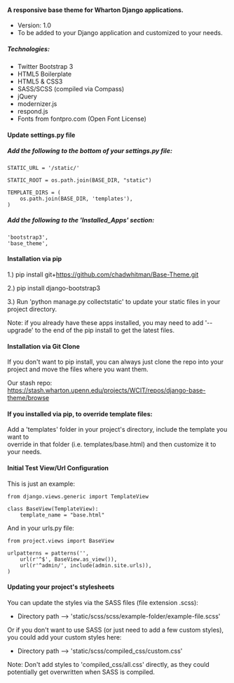 #### A responsive base theme for Wharton Django applications.
- Version: 1.0
- To be added to your Django application and customized to your needs.

##### Technologies: 
- Twitter Bootstrap 3
- HTML5 Boilerplate 
- HTML5 & CSS3
- SASS/SCSS (compiled via Compass)
- jQuery
- modernizer.js
- respond.js
- Fonts from fontpro.com (Open Font License)

#### Update settings.py file

##### Add the following to the bottom of your settings.py file:

<pre><code>STATIC_URL = '/static/'

STATIC_ROOT = os.path.join(BASE_DIR, "static")

TEMPLATE_DIRS = (
    os.path.join(BASE_DIR, 'templates'),
)
</code></pre>

##### Add the following to the 'Installed_Apps' section: 

<pre><code>'bootstrap3',
'base_theme',
</code></pre>

#### Installation via pip

1.) pip install git+https://github.com/chadwhitman/Base-Theme.git

2.) pip install django-bootstrap3 

3.) Run 'python manage.py collectstatic' to update your static files in your project directory.

Note: if you already have these apps installed, you may need to add '--upgrade' to the end of the pip install
to get the latest files.

#### Installation via Git Clone

If you don't want to pip install, you can always just clone the repo into your project and move
the files where you want them. <br />

Our stash repo: https://stash.wharton.upenn.edu/projects/WCIT/repos/django-base-theme/browse

#### If you installed via pip, to override template files:
		
Add a 'templates' folder in your project's directory, include the template you want to <br />
override in that folder (i.e. templates/base.html) and then customize it to your needs.

#### Initial Test View/Url Configuration

This is just an example:

<pre><code>from django.views.generic import TemplateView

class BaseView(TemplateView):
    template_name = "base.html"
</code></pre>
    
And in your urls.py file:

<pre><code>from project.views import BaseView

urlpatterns = patterns('',
    url(r'^$', BaseView.as_view()),
    url(r'^admin/', include(admin.site.urls)),
)
</code></pre>

#### Updating your project's stylesheets
You can update the styles via the SASS files (file extension .scss):
- Directory path --> 'static/scss/scss/example-folder/example-file.scss'

Or if you don't want to use SASS (or just need to add a few custom styles), you could add your custom styles here:
- Directory path --> 'static/scss/compiled_css/custom.css'

Note: Don't add styles to 'compiled_css/all.css' directly, as they could potentially get overwritten when SASS is compiled. 